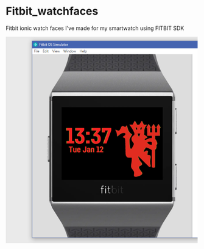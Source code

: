 # Fitbit_watchfaces


Fitbit ionic watch faces I've made for my smartwatch using FITBIT SDK




![MUFC Watch](MUFC_Watch/MUFC_Preview.png)
